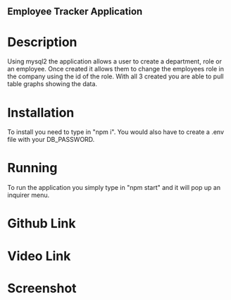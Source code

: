 ## Employee Tracker Application

# Description

Using mysql2 the application allows a user to create a department, role or an employee.  Once created it allows them to change the employees role in the company using the id of the role.
With all 3 created you are able to pull table graphs showing the data.

# Installation

To install you need to type in "npm i".   You would also have to create a .env file with your DB_PASSWORD.

# Running

To run the application you simply type in "npm start" and it will pop up an inquirer menu.

# Github Link



# Video Link



# Screenshot